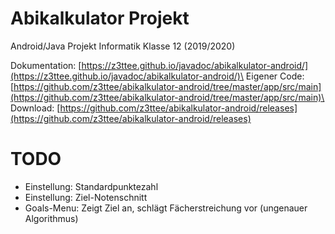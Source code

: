 # Abikalkulator Projekt
Android/Java Projekt Informatik Klasse 12 (2019/2020)

Dokumentation: [https://z3ttee.github.io/javadoc/abikalkulator-android/](https://z3ttee.github.io/javadoc/abikalkulator-android/)\
Eigener Code: [https://github.com/z3ttee/abikalkulator-android/tree/master/app/src/main](https://github.com/z3ttee/abikalkulator-android/tree/master/app/src/main)\
Download: [https://github.com/z3ttee/abikalkulator-android/releases](https://github.com/z3ttee/abikalkulator-android/releases)

# TODO
* Einstellung: Standardpunktezahl
* Einstellung: Ziel-Notenschnitt
* Goals-Menu: Zeigt Ziel an, schlägt Fächerstreichung vor (ungenauer Algorithmus)